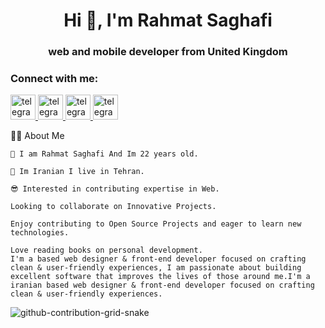 <h1 align="center">Hi 👋, I'm Rahmat Saghafi</h1>
<h3 align="center">web and mobile developer from United Kingdom</h3>


<h3 align="left">Connect with me:</h3>
<p align="left"> 
<a href="https://t.me/rat_sa" target="_blank" rel="noreferrer">
 <img src="https://icons8.com/icon/63306/telegram-app" alt="telegram" width="40" height="40"/>
</a> 
<a href="https://www.linkedin.com/in/rahmat-saghafi/" target="_blank" rel="noreferrer">
 <img src="https://img.icons8.com/color/48/null/linkedin.png" alt="telegram" width="40" height="40"/>
</a> 
<a href="https://instagram.com/saghafi-rahmat" target="_blank" rel="noreferrer">
 <img src="https://img.icons8.com/color/48/null/instagram-new--v1.png" alt="telegram" width="40" height="40"/>
</a> 
<a href="https://github.com/drk-hero/" target="_blank" rel="noreferrer">
 <img src="https://img.icons8.com/color/48/null/github--v1.png" alt="telegram" width="40" height="40"/>
</a> 
</p>
🕵️‍♂️ About Me

    🙂 I am Rahmat Saghafi And Im 22 years old.

    📍 Im Iranian I live in Tehran.
   
    😎 Interested in contributing expertise in Web.

    Looking to collaborate on Innovative Projects.

    Enjoy contributing to Open Source Projects and eager to learn new technologies.

    Love reading books on personal development.
    I'm a based web designer & front‑end developer focused on crafting clean & user‑friendly experiences, I am passionate about building excellent software that improves the lives of those around me.I'm a iranian based web designer & front‑end developer focused on crafting clean & user‑friendly experiences.


<!---
mrpaziresh/mrpaziresh is a ✨ special ✨ repository because its `README.md` (this file) appears on your GitHub profile.
You can click the Preview link to take a look at your changes. 
--->
 
 ![github-contribution-grid-snake](https://user-images.githubusercontent.com/90142173/154796318-e529fdc7-2132-4ce7-8417-06b71cf02506.svg)
